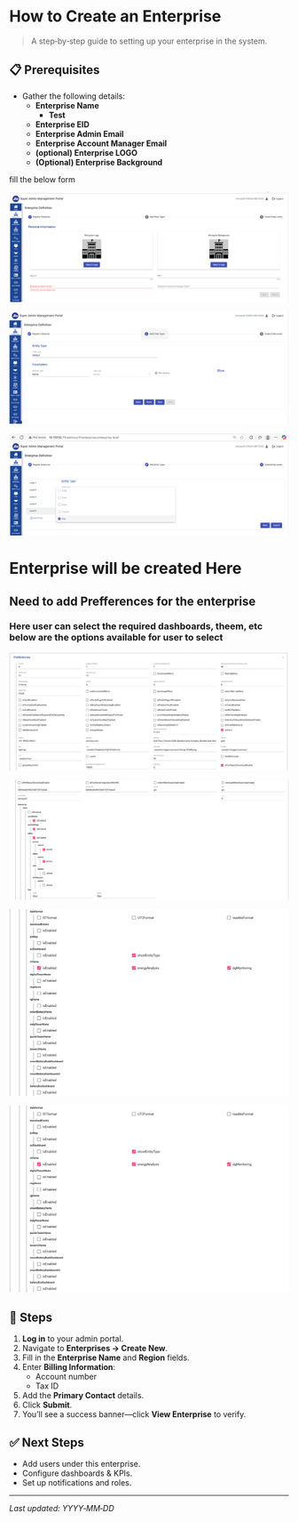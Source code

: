 # How to Create an Enterprise

> A step‑by‑step guide to setting up your enterprise in the system.

## 📋 Prerequisites

- Gather the following details:
  - **Enterprise Name**
      - **Test**
  - **Enterprise EID**
  - **Enterprise Admin Email**
  - **Enterprise Account Manager Email**
  - **(optional) Enterprise LOGO**
  - **(Optional) Enterprise Background**
 
 fill the below form

 ![Enterprise creation form](../assets/ecf.png)


 ![Entities creation form](../assets/entitiescreation.png)

 ![Entities mapping](../assets/entitymapping.png)

 # Enterprise will be created Here

## Need to add Prefferences for the enterprise

### Here user can select the required dashboards, theem, etc below are the options available for user to select

![First set of prefferences](../assets/prefferencespage1.png)

![next set of prefferences](../assets/preferences%20page2.png)

![next set of prefferences](../assets/prefferences%20page%203.png)

![next set of prefferences](../assets/prefferences%20page%203.png)



## 🚀 Steps

1. **Log in** to your admin portal.
2. Navigate to **Enterprises → Create New**.
3. Fill in the **Enterprise Name** and **Region** fields.
4. Enter **Billing Information**:
   - Account number
   - Tax ID
5. Add the **Primary Contact** details.
6. Click **Submit**.
7. You’ll see a success banner—click **View Enterprise** to verify.

## ✅ Next Steps
- Add users under this enterprise.
- Configure dashboards & KPIs.
- Set up notifications and roles.

---
*Last updated: YYYY‑MM‑DD*